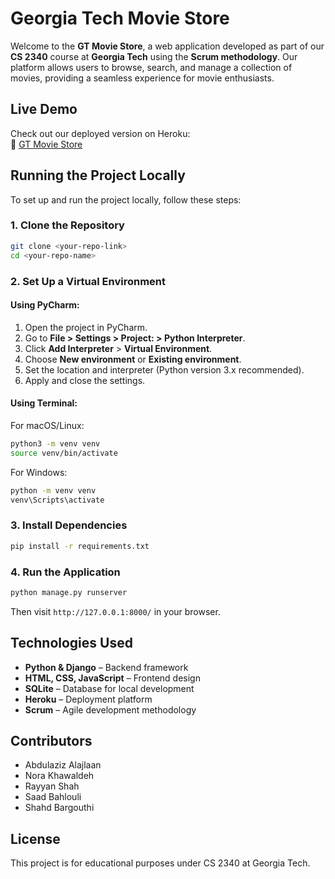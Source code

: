 # Georgia Tech Movie Store

Welcome to the **GT Movie Store**, a web application developed as part of our **CS 2340** course at **Georgia Tech** using the **Scrum methodology**. Our platform allows users to browse, search, and manage a collection of movies, providing a seamless experience for movie enthusiasts.

## Live Demo
Check out our deployed version on Heroku:  
🔗 [GT Movie Store](https://gtmovies-9e0a5145389c.herokuapp.com/)

## Running the Project Locally

To set up and run the project locally, follow these steps:

### 1. Clone the Repository
```sh
git clone <your-repo-link>
cd <your-repo-name>
```

### 2. Set Up a Virtual Environment
#### Using PyCharm:
1. Open the project in PyCharm.
2. Go to **File > Settings > Project: <project-name> > Python Interpreter**.
3. Click **Add Interpreter** > **Virtual Environment**.
4. Choose **New environment** or **Existing environment**.
5. Set the location and interpreter (Python version 3.x recommended).
6. Apply and close the settings.

#### Using Terminal:
For macOS/Linux:
```sh
python3 -m venv venv
source venv/bin/activate
```
For Windows:
```sh
python -m venv venv
venv\Scripts\activate
```

### 3. Install Dependencies
```sh
pip install -r requirements.txt
```

### 4. Run the Application
```sh
python manage.py runserver
```
Then visit `http://127.0.0.1:8000/` in your browser.

## Technologies Used
- **Python & Django** – Backend framework
- **HTML, CSS, JavaScript** – Frontend design
- **SQLite** – Database for local development
- **Heroku** – Deployment platform
- **Scrum** – Agile development methodology

## Contributors
- Abdulaziz Alajlaan
- Nora Khawaldeh
- Rayyan Shah
- Saad Bahlouli
- Shahd Bargouthi

## License
This project is for educational purposes under CS 2340 at Georgia Tech.

